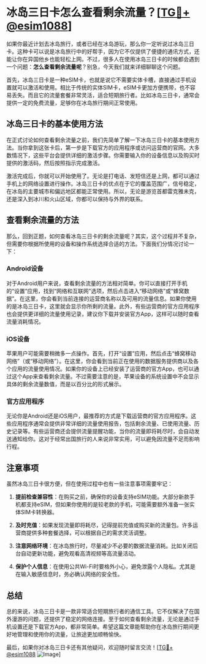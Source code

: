 # 冰岛三日卡怎么查看剩余流量？[[TG💪+ @esim1088](https://t.me/s/esim1088)]

如果你最近计划去冰岛旅行，或者已经在冰岛游玩，那么你一定听说过冰岛三日卡。这种卡可以说是冰岛旅行中的好帮手，因为它不仅提供了便捷的通讯方式，还能让你在异国他乡也能轻松上网。不过，很多人在使用冰岛三日卡的时候都会遇到一个问题：**怎么查看剩余流量呢**？别急，今天我们就来详细聊聊这个问题。

首先，冰岛三日卡是一种eSIM卡，也就是说它不需要实体卡槽，直接通过手机设置就可以激活和使用。相比于传统的实体SIM卡，eSIM卡更加方便携带，也不容易丢失。而且它的流量套餐非常灵活，适合短期旅行者。比如冰岛三日卡，通常会提供一定的免费流量，足够你在冰岛旅行期间正常使用。

## 冰岛三日卡的基本使用方法

在正式讨论如何查看剩余流量之前，我们先简单了解一下冰岛三日卡的基本使用方法。当你拿到这张卡后，第一步是下载官方的应用程序或访问运营商的官网。大多数情况下，这些平台会提供详细的激活步骤。你需要输入你的设备信息以及购买时提供的激活码，然后按照指示完成激活。

激活完成后，你就可以开始使用了。无论是打电话、发短信还是上网，都可以通过手机上的网络设置进行操作。冰岛三日卡的优点在于它的覆盖范围广，信号稳定，在冰岛的主要城市和偏远地区都能正常使用。所以，无论是游览首都雷克雅未克，还是深入到冰川和火山区域，你都可以保持与外界的联系。

## 查看剩余流量的方法

那么，回到正题，如何查看冰岛三日卡的剩余流量呢？其实，这个过程并不复杂，但需要你根据所使用的设备和操作系统选择合适的方法。下面我们分情况讨论一下：

### Android设备

对于Android用户来说，查看剩余流量的方法相对简单。你可以直接打开手机的“设置”应用，找到“网络和互联网”选项，然后点击进入“移动网络”或“蜂窝数据”。在这里，你会看到当前连接的运营商名称以及可用的流量信息。如果你使用的是冰岛三日卡，这里就会显示你所剩的流量。此外，有些运营商的官方应用程序也会提供更详细的流量使用记录，建议你下载并安装官方App，这样可以随时查看流量消耗情况。

### iOS设备

苹果用户可能需要稍微多一点操作。首先，打开“设置”应用，然后点击“蜂窝移动网络”（或“移动网络”）。在这里，你会看到当前正在使用的数据服务提供商以及各个应用的流量使用情况。如果你的设备上已经安装了运营商的官方App，也可以通过这个App来查看剩余流量。不过需要注意的是，苹果设备的系统设置中不会显示具体的剩余流量数值，而是以百分比的形式展示。

### 官方应用程序

无论你是Android还是iOS用户，最推荐的方式是下载运营商的官方应用程序。这些应用程序通常会提供非常详细的流量使用报告，包括剩余流量、已使用流量、历史记录等。有些运营商还会提供流量提醒功能，当你的流量即将耗尽时，会自动发送通知给你。这对于经常出国旅行的人来说非常实用，可以避免因流量不足而影响行程。

## 注意事项

虽然冰岛三日卡很方便，但在使用过程中也有一些注意事项需要牢记：

1. **提前检查兼容性**：在购买之前，确保你的设备支持eSIM功能。大部分新款手机都支持eSIM，但如果你使用的是较老款的手机，可能需要额外准备一张实体SIM卡转换器。
   
2. **及时充值**：如果发现流量即将耗尽，记得提前充值或购买新的流量包。许多运营商提供多种套餐选择，可以根据自己的需求灵活调整。

3. **注意网络环境**：在冰岛旅行时，尽量减少不必要的数据流量消耗。比如关闭后台自动更新功能，避免观看高清视频等高流量活动。

4. **保护个人信息**：在使用公共Wi-Fi时要格外小心，避免泄露个人隐私。尤其是在输入敏感信息时，务必确认网络的安全性。

## 总结

总的来说，冰岛三日卡是一款非常适合短期旅行者的通信工具。它不仅解决了在国外漫游的问题，还提供了稳定的网络连接。至于如何查看剩余流量，无论是通过手机设置还是下载官方App，都非常简单。希望这篇文章能帮助你在冰岛旅行期间更好地管理和使用你的流量，让旅途更加顺畅愉快。

最后，如果你对冰岛三日卡还有其他疑问，欢迎随时留言交流！[[TG💪+ @esim1088](https://t.me/s/esim1088) ![Image](https://i.postimg.cc/4NQfJmqS/Snipaste-2025-05-13-00-14-12.png)]